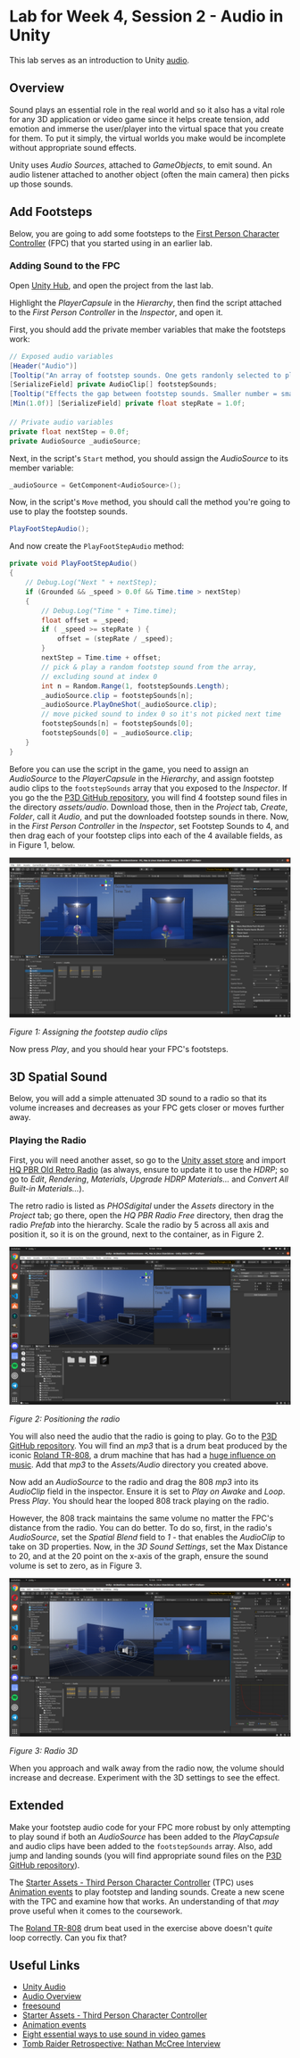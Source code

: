 # Lab for Week 4, Session 2 - Audio in Unity

This lab serves as an introduction to Unity [audio](https://docs.unity3d.com/Manual/Audio.html).

## Overview

Sound plays an essential role in the real world and so it also has a vital role for any 3D application or video game since it helps create tension, add emotion and immerse the user/player into the virtual space that you create for them. To put it simply, the virtual worlds you make would be incomplete without appropriate sound effects.

Unity uses _Audio Sources_, attached to _GameObjects_, to emit sound. An audio listener attached to another object (often the main camera) then picks up those sounds.

## Add Footsteps

Below, you are going to add some footsteps to the [First Person Character Controller](https://assetstore.unity.com/packages/essentials/starter-assets-first-person-character-controller-196525) (FPC) that you started using in an earlier lab.

### Adding Sound to the FPC

Open [Unity Hub](https://docs.unity3d.com/Manual/GettingStartedUnityHub.html), and open the project from the last lab.

Highlight the _PlayerCapsule_ in the _Hierarchy_, then find the script attached to the _First Person Controller_ in the _Inspector_, and open it.

First, you should add the private member variables that make the footsteps work:

```csharp
// Exposed audio variables
[Header("Audio")]
[Tooltip("An array of footstep sounds. One gets randonly selected to play")]
[SerializeField] private AudioClip[] footstepSounds;    
[Tooltip("Effects the gap between footstep sounds. Smaller number = smaller gap")]
[Min(1.0f)] [SerializeField] private float stepRate = 1.0f;

// Private audio variables
private float nextStep = 0.0f;
private AudioSource _audioSource;
```

Next, in the script's `Start` method, you should assign the _AudioSource_ to its member variable:

```csharp
_audioSource = GetComponent<AudioSource>();
```

Now, in the script's `Move` method, you should call the method you're going to use to play the footstep sounds.

```csharp
PlayFootStepAudio();
```

And now create the `PlayFootStepAudio` method:

```csharp
private void PlayFootStepAudio()
{
    // Debug.Log("Next " + nextStep);
    if (Grounded && _speed > 0.0f && Time.time > nextStep)
    {
        // Debug.Log("Time " + Time.time);
        float offset = _speed;
        if ( _speed >= stepRate ) {
            offset = (stepRate / _speed);
        } 
        nextStep = Time.time + offset;
        // pick & play a random footstep sound from the array,
        // excluding sound at index 0
        int n = Random.Range(1, footstepSounds.Length);
        _audioSource.clip = footstepSounds[n];
        _audioSource.PlayOneShot(_audioSource.clip);
        // move picked sound to index 0 so it's not picked next time
        footstepSounds[n] = footstepSounds[0];
        footstepSounds[0] = _audioSource.clip;
    }    
}
```

Before you can use the script in the game, you need to assign an _AudioSource_ to the _PlayerCapsule_ in the _Hierarchy_, and assign footstep audio clips to the `footstepSounds` array that you exposed to the _Inspector_. If you go the the [P3D GitHub repository](https://github.com/glowkeeper/P3D), you will find 4 footstep sound files in the directory _assets/audio_. Download those, then in the _Project_ tab, _Create_, _Folder_, call it _Audio_, and put the downloaded footstep sounds in there. Now, in the _First Person Controller_ in the _Inspector_, set Footstep Sounds to 4, and then drag each of your footstep clips into each of the 4 available fields, as in Figure 1, below.

![](./images/audioClips.png)

_Figure 1: Assigning the footstep audio clips_

Now press _Play_, and you should hear your FPC's footsteps.

## 3D Spatial Sound

Below, you will add a simple attenuated 3D sound to a radio so that its volume increases and decreases as your FPC gets closer or moves further away.

### Playing the Radio

First, you will need another asset, so go to the [Unity asset store](https://assetstore.unity.com/) and import [HQ PBR Old Retro Radio](https://assetstore.unity.com/packages/3d/props/hq-pbr-old-retro-radio-free-180303) (as always, ensure to update it to use the _HDRP_; so go to _Edit_, _Rendering_, _Materials_, _Upgrade HDRP Materials..._ and _Convert All Built-in Materials..._).

The retro radio is listed as _PHOSdigital_ under the _Assets_ directory in the _Project_ tab; go there, open the _HQ PBR Radio Free_ directory, then drag the radio _Prefab_ into the hierarchy. Scale the radio by 5 across all axis and position it, so it is on the ground, next to the container, as in Figure 2.

![](./images/radio.png)

_Figure 2: Positioning the radio_

You will also need the audio that the radio is going to play. Go to the [P3D GitHub repository](https://github.com/glowkeeper/P3D). You will find an _mp3_ that is a drum beat produced by the iconic [Roland TR-808](https://en.wikipedia.org/wiki/Roland_TR-808), a drum machine that has had a [huge influence on music](https://mixdownmag.com.au/features/columns/the-history-of-the-roland-tr-808-in-eight-iconic-tracks/). Add that _mp3_ to the _Assets/Audio_ directory you created above.

Now add an _AudioSource_ to the radio and drag the 808 _mp3_ into its _AudioClip_ field in the inspector. Ensure it is set to _Play on Awake_ and _Loop_. Press _Play_. You should hear the looped 808 track playing on the radio.

However, the 808 track maintains the same volume no matter the FPC's distance from the radio. You can do better. To do so, first, in the radio's _AudioSource_, set the _Spatial Blend_ field to _1_ - that enables the _AudioClip_ to take on 3D properties. Now, in the _3D Sound Settings_, set the Max Distance to 20, and at the 20 point on the x-axis of the graph, ensure the sound volume is set to zero, as in Figure 3.

![](./images/radio3D.png)

_Figure 3: Radio 3D_

When you approach and walk away from the radio now, the volume should increase and decrease. Experiment with the 3D settings to see the effect.  

## Extended

Make your footstep audio code for your FPC more robust by only attempting to play sound if both an _AudioSource_ has been added to the _PlayCapsule_ and audio clips have been added to the `footstepSounds` array. Also, add jump and landing sounds (you will find appropriate sound files on the [P3D GitHub repository](https://github.com/glowkeeper/P3D)).

The [Starter Assets - Third Person Character Controller](https://assetstore.unity.com/packages/essentials/starter-assets-third-person-character-controller-196526) (TPC) uses [Animation events](https://docs.unity3d.com/Manual/script-AnimationWindowEvent.html) to play footstep and landing sounds. Create a new scene with the TPC and examine how that works. An understanding of that _may_ prove useful when it comes to the coursework.

The [Roland TR-808](https://en.wikipedia.org/wiki/Roland_TR-808) drum beat used in the exercise above doesn't _quite_ loop correctly. Can you fix that?

## Useful Links

+ [Unity Audio](https://docs.unity3d.com/Manual/Audio.html)
+ [Audio Overview](https://docs.unity3d.com/Manual/AudioOverview.html)
+ [freesound](https://freesound.org/)
+ [Starter Assets - Third Person Character Controller](https://assetstore.unity.com/packages/essentials/starter-assets-third-person-character-controller-196526)
+ [Animation events](https://docs.unity3d.com/Manual/script-AnimationWindowEvent.html)
+ [Eight essential ways to use sound in video games](https://www.gamesindustry.biz/eight-ways-to-use-sound-in-video-games)
+ [Tomb Raider Retrospective: Nathan McCree Interview](https://www.youtube.com/watch?v=AZOPXzgbw2s)